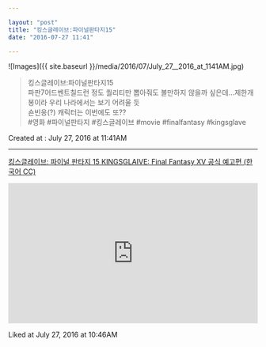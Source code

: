 ```yaml
---

layout: "post"  
title: "킹스글레이브:파이널판타지15"  
date: "2016-07-27 11:41"

---
```


![Images]({{ site.baseurl }}/media/2016/07/July_27__2016_at_1141AM.jpg)

> 킹스글레이브:파이널판타지15  
> 파판7어드벤트칠드런 정도 퀄리티만 뽑아줘도 볼만하지 않을까 싶은데...제한개봉이라 우리 나라에서는 보기 어려울 듯  
> 숀빈옹(?) 캐릭터는 이번에도 또??  
> \#영화 \#파이널판타지 \#킹스글레이브 \#movie \#finalfantasy \#kingsglave

Created at : July 27, 2016 at 11:41AM

---

[킹스글레이브: 파이널 판타지 15 KINGSGLAIVE: Final Fantasy XV 공식 예고편 (한국어 CC)](http://youtu.be/aGSpVKt8zNQ)

<style>.embed-container { position: relative; padding-bottom: 56.25%; height: 0; overflow: hidden; max-width: 100%; } .embed-container iframe, .embed-container object, .embed-container embed { position: absolute; top: 0; left: 0; width: 100%; height: 100%; }</style><div class='embed-container'><iframe src='https://www.youtube.com/embed//aGSpVKt8zNQ' frameborder='0' allowfullscreen></iframe></div>

Liked at July 27, 2016 at 10:46AM
